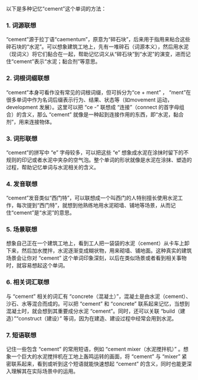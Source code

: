 以下是多种记忆“cement”这个单词的方法：

### 1. 词源联想
“cement”源于拉丁语“caementum”，原意为“碎石块”，后来用于指用来粘合这些碎石块的“水泥”。可以想象建筑工地上，先有一堆碎石（词源本义），然后用水泥（现词义）将它们黏合在一起，帮助记忆词义从“碎石块”到“水泥”的演变，进而记住“cement”表示“水泥；黏合剂”等意思。

### 2. 词根词缀联想
“cement”本身可看作没有常见的词根词缀，但可拆分为“ce + ment” ， “ment”在很多单词中作为名词后缀表示行为、结果、状态等（如movement 运动，development 发展）。这里可以把 “ce -” 联想成 “连接”（connect 的首字母组合）的含义，那么 “cement” 就像是一种起到连接作用的东西，即“水泥，黏合剂”，用来连接物体。 

### 3. 词形联想
“cement”的拼写中 “e” 字母较多，可以把这些 “e” 想象成水泥在涂抹时留下的不规则的印记或者水泥中夹杂的空气泡。整个单词的形状就像是水泥在涂抹、塑造的过程，帮助记忆单词与水泥相关的含义。

### 4. 发音联想
“cement”发音类似“西门特”，可以联想成一个叫西门的人特别擅长使用水泥工作，每次提到“西门特”，就想到他熟练地用水泥砌墙、铺地等场景，从而记住“cement”是“水泥”的意思。

### 5. 场景联想
想象自己正在一个建筑工地上，看到工人把一袋袋的水泥（cement）从卡车上卸下来，然后加水搅拌，水泥逐渐变成糊状物，用来砌墙、铺地面。这种真实的建筑场景会让你对 “cement” 这个单词印象深刻，以后在类似场景或者看到相关事物时，就容易想起这个单词。

### 6. 相关词汇联想
与 “cement” 相关的词汇有 “concrete（混凝土）”，混凝土是由水泥（cement）、沙石、水等混合而成的。可以把 “cement” 和 “concrete” 联系起来记忆，当想到混凝土时，就会想到其重要成分水泥 “cement”。同时，还可以关联 “build（建造）”“construct（建设）” 等词，因为在建造、建设过程中经常会用到水泥。

### 7. 短语联想
记住一些包含 “cement” 的常用短语，例如 “cement mixer（水泥搅拌机）” 。想象一个巨大的水泥搅拌机在工地上轰鸣运转的画面，将 “cement” 与 “mixer” 紧密联系起来，看到或听到这个短语就能快速想起 “cement” 的含义，同时也能更深入理解其在实际场景中的运用。 